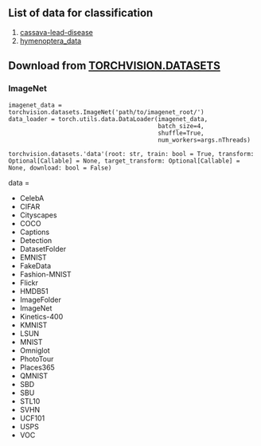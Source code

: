 ## List of data for classification
1. [cassava-lead-disease](https://www.kaggle.com/c/cassava-leaf-disease-classification/data)
2. [hymenoptera_data](https://download.pytorch.org/tutorial/hymenoptera_data.zip)

## Download from [TORCHVISION.DATASETS](https://pytorch.org/docs/stable/torchvision/datasets.html)

### ImageNet
```
imagenet_data = torchvision.datasets.ImageNet('path/to/imagenet_root/')
data_loader = torch.utils.data.DataLoader(imagenet_data,
                                          batch_size=4,
                                          shuffle=True,
                                          num_workers=args.nThreads)
```

```
torchvision.datasets.'data'(root: str, train: bool = True, transform: Optional[Callable] = None, target_transform: Optional[Callable] = None, download: bool = False)
```

data = 
* CelebA
* CIFAR
* Cityscapes
* COCO
* Captions
* Detection
* DatasetFolder
* EMNIST
* FakeData
* Fashion-MNIST
* Flickr
* HMDB51
* ImageFolder
* ImageNet
* Kinetics-400
* KMNIST
* LSUN
* MNIST
* Omniglot
* PhotoTour
* Places365
* QMNIST
* SBD
* SBU
* STL10
* SVHN
* UCF101
* USPS
* VOC